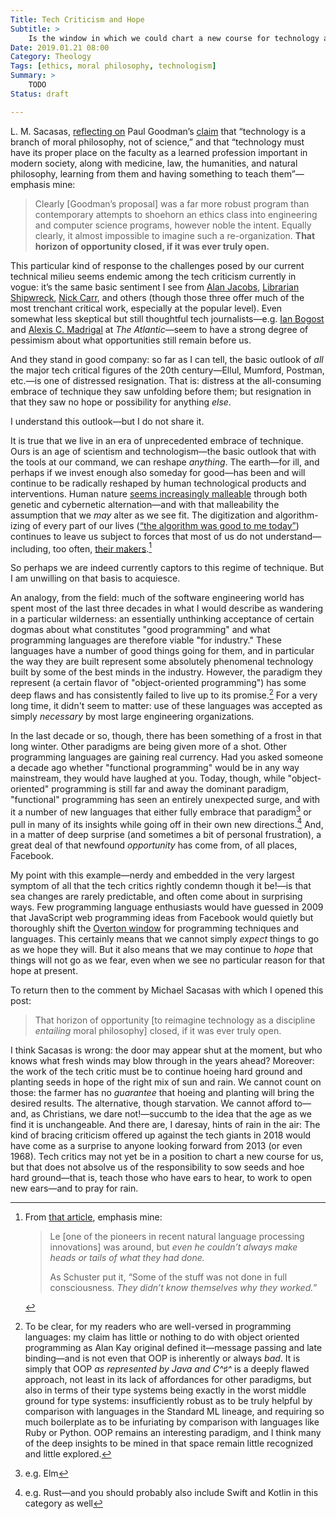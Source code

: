 ```yaml
---
Title: Tech Criticism and Hope
Subtitle: >
    Is the window in which we could chart a new course for technology and moral philosophy closed?
Date: 2019.01.21 08:00
Category: Theology
Tags: [ethics, moral philosophy, technologism]
Summary: >
    TODO
Status: draft

---
```


L. M. Sacasas, [reflecting on][sacasas] Paul Goodman’s [claim] that “technology is a branch of moral philosophy, not of science,” and that “technology must have its proper place on the faculty as a learned profession important in modern society, along with medicine, law, the humanities, and natural philosophy, learning from them and having something to teach them”—emphasis mine:

[sacasas]: https://thefrailestthing.com/2019/01/19/technology-is-a-branch-of-moral-philosophy/
[claim]: https://www.nybooks.com/articles/1969/11/20/can-technology-be-humane/

> Clearly [Goodman’s proposal] was a far more robust program than contemporary attempts to shoehorn an ethics class into engineering and computer science programs, however noble the intent. Equally clearly, it almost impossible to imagine such a re-organization. **That horizon of opportunity closed, if it was ever truly open.**

This particular kind of response to the challenges posed by our current technical milieu seems endemic among the tech criticism currently in vogue: it’s the same basic sentiment I see from [Alan Jacobs], [Librarian Shipwreck], [Nick Carr], and others (though those three offer much of the most trenchant critical work, especially at the popular level). Even somewhat less skeptical but still thoughtful tech journalists—e.g. [Ian Bogost] and [Alexis C. Madrigal] at <cite>The Atlantic</cite>—seem to have a strong degree of pessimism about what opportunities still remain before us.

[Alan Jacobs]: http://blog.ayjay.org
[Librarian Shipwreck]: http://librarianshipwreck.wordpress.com
[Nick Carr]: http://www.nicholascarr.com
[Ian Bogost]: https://www.theatlantic.com/author/ian-bogost/
[Alexis C. Madrigal]: https://www.theatlantic.com/author/alexis-madrigal/

And they stand in good company: so far as I can tell, the basic outlook of *all* the major tech critical figures of the 20th century—Ellul, Mumford, Postman, etc.—is one of distressed resignation. That is: distress at the all-consuming embrace of technique they saw unfolding before them; but resignation in that they saw no hope or possibility for anything *else*.

I understand this outlook—but I do not share it.

It is true that we live in an era of unprecedented embrace of technique. Ours is an age of scientism and technologism—the basic outlook that with the tools at our command, we can reshape *anything*. The earth—for ill, and perhaps if we invest enough also someday for good—has been and will continue to be radically reshaped by human technological products and interventions. Human nature [seems increasingly malleable][ws 6.05] through both genetic and cybernetic alternation—and with that malleability the assumption that we *may* alter as we see fit. The digitization and algorithm-izing of every part of our lives ([“the algorithm was good to me today”][algorithm-theology]) continues to leave us subject to forces that most of us do not understand—including, too often, [their makers][NYT/Google/language].[^un-understood]

[ws 6.05]: https://winningslowly.org/6.05/
[algorithm-theology]: https://www.google.com/search?hl=en&biw=1241&bih=788&ei=Sr9EXPndEcvbjwSvkYfYCw&q=%22the+algorithm%22+was+good+%22me+today%22&oq=%22the+algorithm%22+was+good+%22me+today%22&gs_l=psy-ab.3...10303.14867..15029...0.0..0.63.171.3......0....1..gws-wiz.HoaG_RB_Yxw
[NYT/Google/language]: https://www.nytimes.com/2016/12/14/magazine/the-great-ai-awakening.html

[^un-understood]: From [that article][NYT/Google/language], emphasis mine:

    > Le [one of the pioneers in recent natural language processing innovations] was around, but *even he couldn’t always make heads or tails of what they had done.*
    >
    > As Schuster put it, “Some of the stuff was not done in full consciousness. *They didn’t know themselves why they worked.*”

So perhaps we are indeed currently captors to this regime of technique. But I am unwilling on that basis to acquiesce.

An analogy, from the field: much of the software engineering world has spent most of the last three decades in what I would describe as wandering in a particular wilderness: an essentially unthinking acceptance of certain dogmas about what constitutes "good programming" and what programming languages are therefore viable "for industry." These languages have a number of good things going for them, and in particular the way they are built represent some absolutely phenomenal technology built by some of the best minds in the industry. However, the paradigm they represent (a certain flavor of "object-oriented programming") has some deep flaws and has consistently failed to live up to its promise.[^oop] For a very long time, it didn't seem to matter: use of these languages was accepted as simply *necessary* by most large engineering organizations.

In the last decade or so, though, there has been something of a frost in that long winter. Other paradigms are being given more of a shot. Other programming languages are gaining real currency. Had you asked someone a decade ago whether "functional programming" would be in any way mainstream, they would have laughed at you. Today, though, while "object-oriented" programming is still far and away the dominant paradigm, "functional" programming has seen an entirely unexpected surge, and with it a number of new languages that either fully embrace that paradigm[^elm] or pull in many of its insights while going off in their own new directions.[^rust] And, in a matter of deep surprise (and sometimes a bit of personal frustration), a great deal of that newfound *opportunity* has come from, of all places, Facebook.

[^oop]: To be clear, for my readers who are well-versed in programming languages: my claim has little or nothing to do with object oriented programming as Alan Kay original defined it—message passing and late binding—and is not even that <abbr>OOP</abbr> is inherently or always *bad*. It is simply that <abbr>OOP</abbr> *as represented by Java and C^♯^* is a deeply flawed approach, not least in its lack of affordances for other paradigms, but also in terms of their type systems being exactly in the worst middle ground for type systems: insufficiently robust as to be truly helpful by comparison with languages in the Standard ML lineage, and requiring so much boilerplate as to be infuriating by comparison with languages like Ruby or Python. <abbr>OOP</abbr> remains an interesting paradigm, and I think many of the deep insights to be mined in that space remain little recognized and little explored.

[^elm]: e.g. Elm

[^rust]: e.g. Rust—and you should probably also include Swift and Kotlin in this category as well

My point with this example—nerdy and embedded in the very largest symptom of all that the tech critics rightly condemn though it be!—is that sea changes are rarely predictable, and often come about in surprising ways. Few programming language enthusiasts would have guessed in 2009 that JavaScript web programming ideas from Facebook would quietly but thoroughly shift the [Overton window] for programming techniques and languages. This certainly means that we cannot simply *expect* things to go as we hope they will. But it also means that we may continue to *hope* that things will not go as we fear, even when we see no particular reason for that hope at present.

[Overton window]: https://en.wikipedia.org/wiki/Overton_window

To return then to the comment by Michael Sacasas with which I opened this post:

> That horizon of opportunity [to reimagine technology as a discipline *entailing* moral philosophy] closed, if it was ever truly open.

I think Sacasas is wrong: the door may appear shut at the moment, but who knows what fresh winds may blow through in the years ahead? Moreover: the work of the tech critic must be to continue hoeing hard ground and planting seeds in hope of the right mix of sun and rain. We cannot count on those: the farmer has no *guarantee* that hoeing and planting will bring the desired results. The alternative, though starvation. We cannot afford to—and, as Christians, we dare not!—succumb to the idea that the age as we find it is unchangeable. And there are, I daresay, hints of rain in the air: The kind of bracing criticism offered up against the tech giants in 2018 would have come as a surprise to anyone looking forward from 2013 (or even 1968). Tech critics may not yet be in a position to chart a new course for us, but that does not absolve us of the responsibility to sow seeds and hoe hard ground—that is, teach those who have ears to hear, to work to open new ears—and to pray for rain.